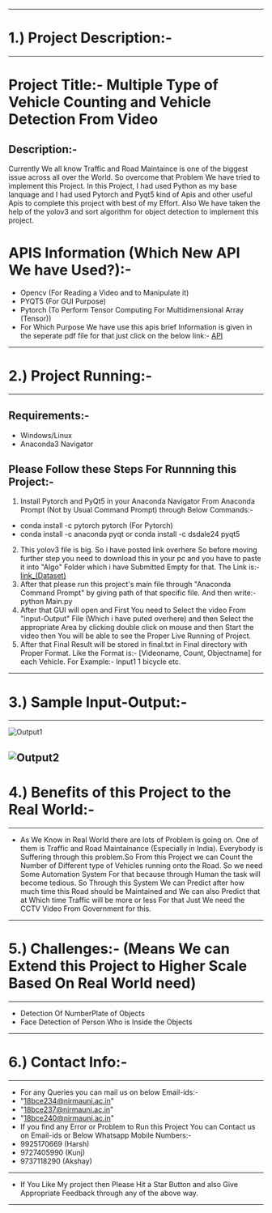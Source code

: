 ----------------------------------------------------------------------------------------------------------------------------------------
# 1.) Project Description:-
----------------------------------------------------------------------------------------------------------------------------------------
# Project Title:- Multiple Type of Vehicle Counting and Vehicle Detection From Video
## Description:-
Currently We all know Traffic and Road Maintaince is one of the biggest issue across all over the World. So overcome that Problem We have tried to implement this Project. In this Project, I had used Python as my base lanquage and I had used Pytorch and Pyqt5 kind of Apis and other useful Apis to complete this project with best of my Effort.
Also We have taken the help of the yolov3 and sort algorithm for object detection to implement this project.
# APIS Information (Which New API We have Used?):-
- Opencv (For Reading a Video and to Manipulate it)
- PYQT5 (For GUI Purpose)
- Pytorch (To Perform Tensor Computing For Multidimensional Array (Tensor))
- For Which Purpose We have use this apis brief Information is given in the seperate pdf file for that just click on the below link:-
[API](https://github.com/SolHarshraj2250/Harshrajsinh-Solanki/blob/B.tech/Python%20Project/API/Information%20about%20apis.pdf)
----------------------------------------------------------------------------------------------------------------------------------------
# 2.) Project Running:-
----------------------------------------------------------------------------------------------------------------------------------------
## Requirements:-
- Windows/Linux
- Anaconda3 Navigator

## Please Follow these Steps For Runnning this Project:-
1. Install Pytorch and PyQt5 in your Anaconda Navigator From Anaconda Prompt (Not by Usual Command Prompt) through Below Commands:-
- conda install -c pytorch pytorch (For Pytorch)
- conda install -c anaconda pyqt or conda install -c dsdale24 pyqt5
2. This yolov3 file is big. So i have posted link overhere So before moving further step you need to download this in your pc and you have to paste it into "Algo" Folder which i have Submitted Empty for that.
The Link is:-[link_(Dataset)](https://pjreddie.com/media/files/yolov3.weights)
3. After that please run this project's main file through "Anaconda Command Prompt" by giving path of that specific file. And then write:- python Main.py
4. After that GUI will open and First You need to Select the video From "input-Output" File (Which i have puted overhere) and then Select the appropriate Area by clicking double click on mouse and then Start the video then You will be able to see the Proper Live Running of Project.
5. After that Final Result will be stored in final.txt in Final directory with Proper Format.
Like the Format is:- [Videoname, Count, Objectname] for each Vehicle. For Example:- Input1 1 bicycle etc.
----------------------------------------------------------------------------------------------------------------------------------------
# 3.) Sample Input-Output:-
----------------------------------------------------------------------------------------------------------------------------------------
![Output1](Input-Output/Final1.gif)

![Output2](Input-Output/Final2.gif)
----------------------------------------------------------------------------------------------------------------------------------------
# 4.) Benefits of this Project to the Real World:-
----------------------------------------------------------------------------------------------------------------------------------------
- As We Know in Real World there are lots of Problem is going on. One of them is Traffic and Road Maintainance (Especially in India). Everybody is Suffering through this problem.So From this Project we can Count the Number of Different type of Vehicles running onto the Road. So we need Some Automation System For that because through Human the task will become tedious. So Through this System We can Predict after how much time this Road should be Maintained and We can also Predict that at Which time Traffic will be more or less For that Just We need the CCTV Video From Government for this.
----------------------------------------------------------------------------------------------------------------------------------------
# 5.) Challenges:- (Means We can Extend this Project to Higher Scale Based On Real World need)
----------------------------------------------------------------------------------------------------------------------------------------
- Detection Of NumberPlate of Objects
- Face Detection of Person Who is Inside the Objects
----------------------------------------------------------------------------------------------------------------------------------------
# 6.) Contact Info:-
----------------------------------------------------------------------------------------------------------------------------------------
- For any Queries you can mail us on below Email-ids:-
- "18bce234@nirmauni.ac.in"
- "18bce237@nirmauni.ac.in"
- "18bce240@nirmauni.ac.in"
- If you find any Error or Problem to Run this Project You can Contact us on Email-ids or Below Whatsapp Mobile Numbers:-
- 9925170669 (Harsh)
- 9727405990 (Kunj)
- 9737118290 (Akshay)
----------------------------------------------------------------------------------------------------------------------------------------
- If You Like My project then Please Hit a Star Button and also Give Appropriate Feedback through any of the above way.
----------------------------------------------------------------------------------------------------------------------------------------

